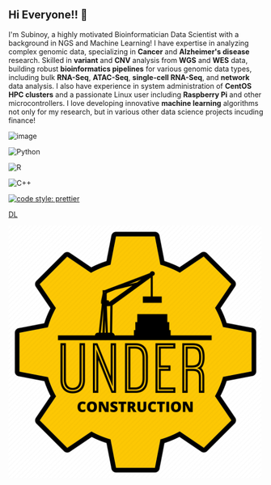 ## Hi Everyone!! 👋
I'm Subinoy, a highly motivated Bioinformatician Data Scientist with a background in NGS and Machine Learning! I have expertise in analyzing complex genomic data, specializing in **Cancer** and **Alzheimer's disease** research. Skilled in **variant** and **CNV** analysis from **WGS** and **WES** data, building robust **bioinformatics pipelines** for various genomic data types, including bulk **RNA-Seq**, **ATAC-Seq**, **single-cell RNA-Seq**, and **network** data analysis. I also have experience in system administration of **CentOS HPC clusters** and a passionate Linux user including **Raspberry Pi** and other microcontrollers. I love developing innovative **machine learning** algorithms not only for my research, but in various other data science projects incuding finance!

![image](https://github.com/user-attachments/assets/f59b3f02-f8a9-4482-a61d-50d69d20a559)


![Python](https://img.shields.io/badge/-Python-3776AB?style=flat&logo=python&logoColor=yellow)

![R](https://img.shields.io/badge/R-3776AB?style=flat&logo=r&logoColor=white)

![C++](https://img.shields.io/badge/C++-green.svg?style=flat&logo=c%2B%2B)

[![code style: prettier](https://img.shields.io/badge/code_style-prettier-ff69b4.svg)](https://github.com/prettier/prettier)

[DL](/data/Coursera_DL.pdf)

<img src="/data/underconstruction.png" width="500" />





<!--
**subinoy/subinoy** is a ✨ _special_ ✨ repository because its `README.md` (this file) appears on your GitHub profile.

Here are some ideas to get you started:

- 🔭 I’m currently working on ...
- 🌱 I’m currently learning ...
- 👯 I’m looking to collaborate on ...
- 🤔 I’m looking for help with ...
- 💬 Ask me about ...
- 📫 How to reach me: ...
- 😄 Pronouns: ...
- ⚡ Fun fact: ...
-->
